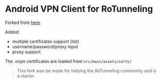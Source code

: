 <h1 id="android-vpn-client-for-rotunneling">Android VPN Client for RoTunneling</h1>
<p>Forked from <a href="https://github.com/yuger/VPN_2017">here</a>.</p>
<p>Added:</p>
<ul>
<li>multiple certificates support (list)</li>
<li>username/password/proxy input</li>
<li>proxy support</li>
</ul>
<p>The .ovpn certificates are loaded from <code>src/main/assets/certs/</code></p>
<blockquote>
<p>This fork was be made for helping the RoTunneling community and is a starter.</p>
</blockquote>

